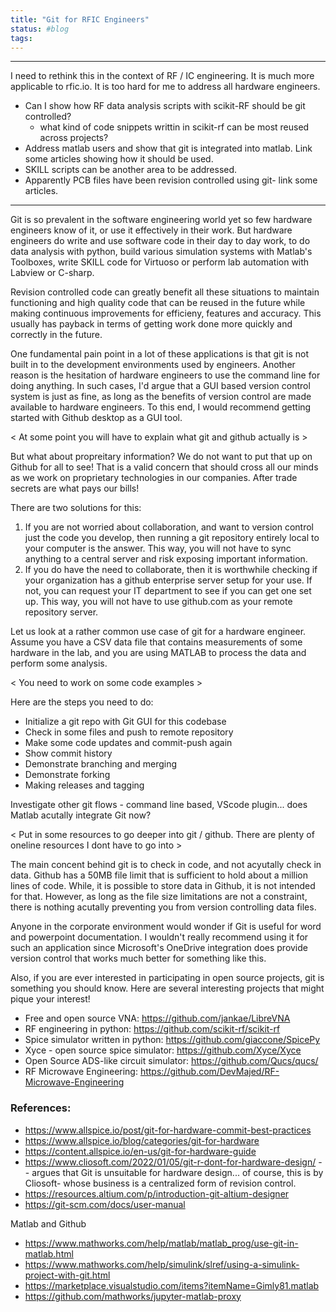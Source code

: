 ```yaml
---
title: "Git for RFIC Engineers"
status: #blog
tags: 
---
```


---
I need to rethink this in the context of RF / IC engineering. It is much more applicable to rfic.io. It is too hard for me to address all  hardware engineers.
- Can I show how RF data analysis scripts with scikit-RF should be git controlled?
	- what kind of code snippets writtin in scikit-rf can be most reused across projects?
- Address matlab users and show that git is integrated into matlab. Link some articles showing how it should be used.
- SKILL scripts can be another area to be addressed.
- Apparently PCB files have been revision controlled using git- link some articles.
---

Git is so prevalent in the software engineering world yet so few hardware engineers know of it, or use it effectively in their work. But hardware engineers do write and use software code in their day to day work, to do data analysis with python, build various simulation systems with Matlab's Toolboxes, write SKILL code for Virtuoso or perform lab automation with Labview or C-sharp.

Revision controlled code can greatly benefit all these situations to maintain functioning and high quality code that can be reused in the future while making continuous improvements for efficieny, features and accuracy. This usually has payback in terms of getting work done more quickly and correctly in the future.

One fundamental pain point in a lot of these applications is that git is not built in to the development environments used by engineers. Another reason is the hesitation of hardware engineers to use the command line for doing anything. In such cases, I'd argue that a GUI based version control system is just as fine, as long as the benefits of version control are made available to hardware engineers. To this end, I would recommend getting started with Github desktop as a GUI tool.

< At some point you will have to explain what git and github actually is >

But what about propreitary information? We do not want to put that up on Github for all to see! That is a valid concern that should cross all our minds as we work on proprietary technologies in our companies. After trade secrets are what pays our bills! 

There are two solutions for this:
1. If you are not worried about collaboration, and want to version control just the code you develop, then running a git repository entirely local to your computer is the answer. This way, you will not have to sync anything to a central server and risk exposing important information.
2. If you do have the need to collaborate, then it is worthwhile checking if your organization has a github enterprise server setup for your use. If not, you can request your IT department to see if you can get one set up. This way, you will not have to use github.com as your remote repository server.

Let us look at a rather common use case of git for a hardware engineer. Assume you have a CSV data file that contains measurements of some hardware in the lab, and you are using MATLAB to process the data and perform some analysis.

< You need to work on some code examples  >

Here are the steps you need to do:

- Initialize a git repo with Git GUI for this codebase
- Check in some files and push to remote repository
- Make some code updates and commit-push again
- Show commit history
- Demonstrate branching and merging
- Demonstrate forking
- Making releases and tagging

Investigate other git flows - command line based, VScode plugin... does Matlab acutally integrate Git now?

< Put in some resources to go deeper into git / github. There are plenty of oneline resources I dont have to go into >

The main concent behind git is to check in code, and not acyutally check in data. Github has a 50MB file limit that is sufficient to hold about a million lines of code. While, it is possible to store data in Github, it is not intended for that. However, as long as the file size limitations are not a constraint, there is nothing acutally preventing you from version controlling data files. 

Anyone in the corporate environment would wonder if Git is useful for word and powerpoint documentation. I wouldn't really recommend using it for such an application since Microsoft's OneDrive integration does provide version control that works much better for something like this.

Also, if you are ever interested in participating in open source projects, git is something you should know. Here are several interesting projects that might pique your interest!

- Free and open source VNA: https://github.com/jankae/LibreVNA
- RF engineering in python: https://github.com/scikit-rf/scikit-rf
- Spice simulator written in python: https://github.com/giaccone/SpicePy
- Xyce - open source spice simulator: https://github.com/Xyce/Xyce
- Open Source ADS-like circuit simulator: https://github.com/Qucs/qucs/
- RF Microwave Engineering: https://github.com/DevMajed/RF-Microwave-Engineering

### References:

- https://www.allspice.io/post/git-for-hardware-commit-best-practices
- https://www.allspice.io/blog/categories/git-for-hardware
- https://content.allspice.io/en-us/git-for-hardware-guide
- https://www.cliosoft.com/2022/01/05/git-r-dont-for-hardware-design/ -- argues that Git is unsuitable for hardware design... of course, this is by Cliosoft- whose business is a centralized form of revision control.
- https://resources.altium.com/p/introduction-git-altium-designer
- https://git-scm.com/docs/user-manual

Matlab and Github
- https://www.mathworks.com/help/matlab/matlab_prog/use-git-in-matlab.html
- https://www.mathworks.com/help/simulink/slref/using-a-simulink-project-with-git.html
- https://marketplace.visualstudio.com/items?itemName=Gimly81.matlab
- https://github.com/mathworks/jupyter-matlab-proxy
